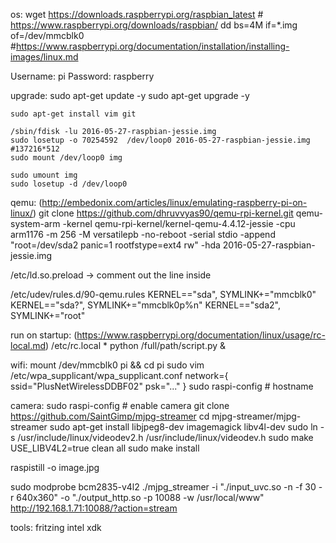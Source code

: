 os:
  wget https://downloads.raspberrypi.org/raspbian_latest # https://www.raspberrypi.org/downloads/raspbian/
  dd bs=4M if=*.img of=/dev/mmcblk0 #https://www.raspberrypi.org/documentation/installation/installing-images/linux.md

  Username: pi
  Password: raspberry

  upgrade:
    sudo apt-get update -y
    sudo apt-get upgrade -y

    sudo apt-get install vim git

    /sbin/fdisk -lu 2016-05-27-raspbian-jessie.img
    sudo losetup -o 70254592  /dev/loop0 2016-05-27-raspbian-jessie.img #137216*512
    sudo mount /dev/loop0 img

    sudo umount img
    sudo losetup -d /dev/loop0

qemu: (http://embedonix.com/articles/linux/emulating-raspberry-pi-on-linux/)
  git clone https://github.com/dhruvvyas90/qemu-rpi-kernel.git
  qemu-system-arm -kernel qemu-rpi-kernel/kernel-qemu-4.4.12-jessie -cpu arm1176 -m 256 -M versatilepb -no-reboot -serial stdio -append "root=/dev/sda2 panic=1 rootfstype=ext4 rw" -hda 2016-05-27-raspbian-jessie.img

  /etc/ld.so.preload -> comment out the line inside

  /etc/udev/rules.d/90-qemu.rules
    KERNEL=="sda", SYMLINK+="mmcblk0"
    KERNEL=="sda?", SYMLINK+="mmcblk0p%n"
    KERNEL=="sda2", SYMLINK+="root"

run on startup: (https://www.raspberrypi.org/documentation/linux/usage/rc-local.md)
  /etc/rc.local
    * python /full/path/script.py &

wifi:
  mount /dev/mmcblk0 pi && cd pi
  sudo vim /etc/wpa_supplicant/wpa_supplicant.conf
  network={
      ssid="PlusNetWirelessDDBF02"
      psk="..."
  }
  sudo raspi-config # hostname

camera:
  sudo raspi-config # enable camera
  git clone https://github.com/SaintGimp/mjpg-streamer
  cd mjpg-streamer/mjpg-streamer
  sudo apt-get install libjpeg8-dev imagemagick libv4l-dev
  sudo ln -s /usr/include/linux/videodev2.h /usr/include/linux/videodev.h
  sudo make USE_LIBV4L2=true clean all
  sudo make install

  raspistill -o image.jpg

  sudo modprobe bcm2835-v4l2
  ./mjpg_streamer -i "./input_uvc.so -n -f 30 -r 640x360" -o "./output_http.so -p 10088 -w /usr/local/www"
  http://192.168.1.71:10088/?action=stream

tools:
  fritzing
  intel xdk
